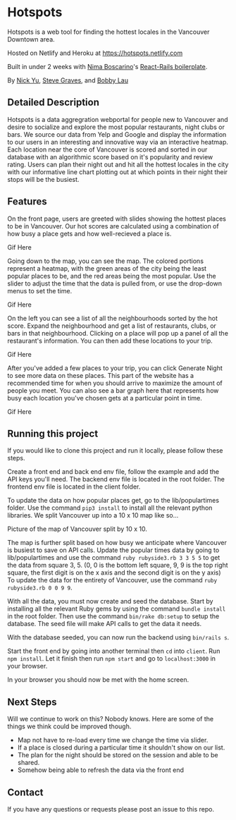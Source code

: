 # Hotspots

Hotspots is a web tool for finding the hottest locales in the Vancouver Downtown area.

Hosted on Netlify and Heroku at https://hotspots.netlify.com

Built in under 2 weeks with [Nima Boscarino](https://github.com/NimaBoscarino)'s [React-Rails boilerplate](https://github.com/NimaBoscarino/react-rails-boilerplate).

By [Nick Yu](https://github.com/yynickel), [Steve Graves](https://github.com/sdsog), and [Bobby Lau](https://github.com/bobbyhplau)

## Detailed Description

Hotspots is a data aggregration webportal for people new to Vancouver and
desire to socialize and explore the most popular restaurants, night clubs or bars.
We source our data from Yelp and Google and display the information to our
users in an interesting and innovative way via an interactive heatmap. Each
location near the core of Vancouver is scored and sorted in our database with an
algorithmic score based on it's popularity and review rating. Users can plan their
night out and hit all the hottest locales in the city with our informative line chart
plotting out at which points in their night their stops will be the busiest.

## Features

On the front page, users are greeted with slides showing
the hottest places to be in Vancouver. Our hot scores are calculated using a combination of how busy a place gets and
how well-recieved a place is.

Gif Here

Going down to the map, you can see the map. The colored portions represent a heatmap, with the green areas of the city
being the least popular places to be, and the red areas being the most popular. Use the slider to adjust the time
that the data is pulled from, or use the drop-down menus to set the time.

Gif Here

On the left you can see a list of all the neighbourhoods sorted by the hot score. Expand the neighbourhood and get a list of
restaurants, clubs, or bars in that neighbourhood. Clicking on a place will pop up a panel of all the restaurant's information.
You can then add these locations to your trip.

Gif Here

After you've added a few places to your trip, you can click Generate Night to see more data on these places. This part of the website
has a recommended time for when you should arrive to maximize the amount of people you meet. You can also see a bar graph here that
represents how busy each location you've chosen gets at a particular point in time.

Gif Here

## Running this project

If you would like to clone this project and run it locally, please follow these steps.

Create a front end and back end env file, follow the example and add the API keys you'll need. The backend env file is
located in the root folder. The frontend env file is located in the client folder.

To update the data on how popular places get, go to the lib/populartimes folder. Use the command `pip3 install` to install all the relevant python libraries. We split Vancouver up into a 10 x 10 map like so...

Picture of the map of Vancouver split by 10 x 10.

The map is further split based on how busy we anticipate where Vancouver is busiest to save on API calls. Update the popular
times data by going to lib/populartimes and use the command `ruby rubyside3.rb 3 3 5 5` to get the data from square 3, 5.
(0, 0 is the bottom left square, 9, 9 is the top right square, the first digit is on the x axis and the second digit is on
the y axis) To update the data for the entirety of Vancouver, use the command `ruby rubyside3.rb 0 0 9 9`.

With all the data, you must now create and seed the database. Start by installing all the relevant Ruby gems by using
the command `bundle install` in the root folder. Then use the command `bin/rake db:setup` to setup the database. The seed file
will make API calls to get the data it needs.

With the database seeded, you can now run the backend using `bin/rails s`.

Start the front end by going into another terminal then `cd` into `client`. Run `npm install`. Let it finish then run `npm start` and go to `localhost:3000` in your browser.

In your browser you should now be met with the home screen.

## Next Steps

Will we continue to work on this? Nobody knows. Here are some of the things we think could be improved though.

- Map not have to re-load every time we change the time via slider.
- If a place is closed during a particular time it shouldn't show on our list.
- The plan for the night should be stored on the session and able to be shared.
- Somehow being able to refresh the data via the front end

## Contact

If you have any questions or requests please post an issue to this repo.